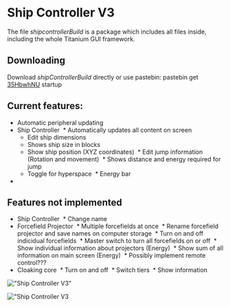 # Ship Controller V3
The file _shipcontrollerBuild_ is a package which includes all files inside, including the whole Titanium GUI framework. 

## Downloading
Download _shipControllerBuild_ directly or use pastebin: pastebin get [35HbwhNU](https://pastebin.com/35HbwhNU) startup

## Current features:
* Automatic peripheral updating
* Ship Controller
  * Automatically updates all content on screen
  * Edit ship dimensions
  * Shows ship size in blocks
  * Show ship position (XYZ coordinates)
  * Edit jump information (Rotation and movement)
  * Shows distance and energy required for jump
  * Toggle for hyperspace
  * Energy bar
*
## Features not implemented
* Ship Controller
  * Change name
* Forcefield Projector
  * Multiple forcefields at once
  * Rename forcefield projector and save names on computer storage
  * Turn on and off indicidual forcefields
  * Master switch to turn all forcefields on or off
  * Show individual information about projectors (Energy)
  * Show sum of all information on main screen (Energy)
  * Possibly implement remote control???
* Cloaking core
  * Turn on and off
  * Switch tiers
  * Show information

!["Ship Controller V3"](http://i.imgur.com/Fl5ctHj.png "Ship Controller V3")

!["Ship Controller V3](https://zippy.gfycat.com/HideousKlutzyDaddylonglegs.gif "Ship Controller V3")
